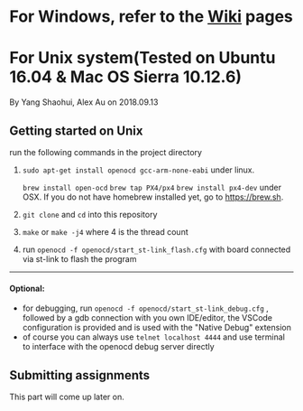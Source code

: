 # For Windows, refer to the [Wiki](https://github.com/robomasterhkust/RMTutorialF103/wiki) pages

# For Unix system(Tested on Ubuntu 16.04 & Mac OS Sierra 10.12.6)
By Yang Shaohui, Alex Au on 2018.09.13

## Getting started on Unix
run the following commands in the project directory
1.  `sudo apt-get install openocd gcc-arm-none-eabi` under linux. 

    `brew install open-ocd`
    `brew tap PX4/px4`
    `brew install px4-dev` under OSX. If you do not have homebrew installed yet, go to https://brew.sh. 

2. `git clone` and `cd` into this repository

4. `make` or `make -j4` where 4 is the thread count

5. run `openocd -f openocd/start_st-link_flash.cfg` with board connected via st-link to flash the program
---
#### Optional:
- for debugging, run `openocd -f openocd/start_st-link_debug.cfg` , followed by a gdb connection with you own IDE/editor, the VSCode configuration is provided and is used with the "Native Debug" extension
- of course you can always use `telnet localhost 4444` and use terminal to interface with the openocd debug server directly

## Submitting assignments 
This part will come up later on. 
